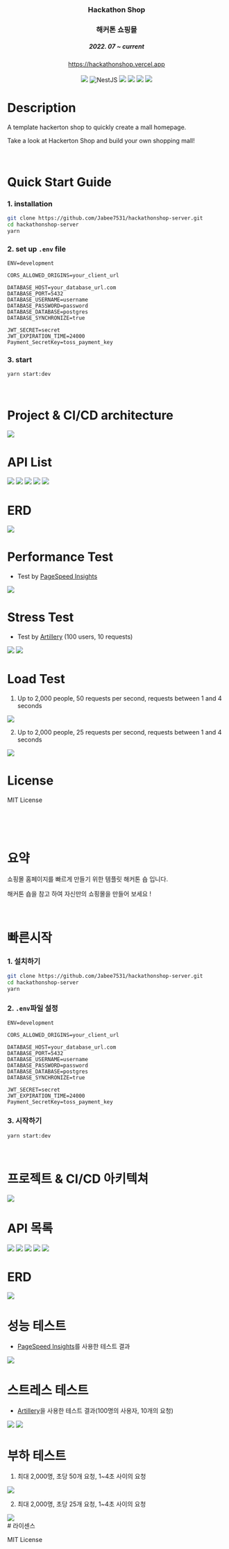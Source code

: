 <div align="center">
  <h3>Hackathon Shop</h3>
  <h3>해커톤 쇼핑몰</h3>
  <h5>2022. 07 ~ current</h5>
</div>
<div align="center">
    <a href="https://hackathonshop.vercel.app/">https://hackathonshop.vercel.app
    </a>
</div>
</br>
<div align="center">
<img src="https://img.shields.io/badge/TypeScript-3178C6?logo=TypeScript&logoColor=white"/>
<img src="https://img.shields.io/badge/NestJS-E0234E?logo=NestJS&logoColor=white" alt="NestJS"/>
<img src="https://img.shields.io/badge/TypeORM-E0234E?logoColor=white"/>
<img src="https://img.shields.io/badge/PostgreSQL-4169E1?logo=PostgreSQL&logoColor=white"/>
<img src="https://img.shields.io/badge/Jest-C21325?logo=Jest&logoColor=white"/>
<img src="https://img.shields.io/badge/Swagger-85EA2D?logo=Swagger&logoColor=white"/>
</div>

# Description

A template hackerton shop to quickly create a mall homepage.

Take a look at Hackerton Shop and build your own shopping mall!

</br>

# Quick Start Guide

### 1. installation

```bash
git clone https://github.com/Jabee7531/hackathonshop-server.git
cd hackathonshop-server
yarn
```

### 2. set up `.env` file

```
ENV=development

CORS_ALLOWED_ORIGINS=your_client_url

DATABASE_HOST=your_database_url.com
DATABASE_PORT=5432
DATABASE_USERNAME=username
DATABASE_PASSWORD=password
DATABASE_DATABASE=postgres
DATABASE_SYNCHRONIZE=true

JWT_SECRET=secret
JWT_EXPIRATION_TIME=24000
Payment_SecretKey=toss_payment_key
```

### 3. start

```
yarn start:dev
```

<br/>

# Project & CI/CD architecture

<img src="./img/hackathonshop-architecture.png"/>

<br/>

# API List

<img src="./img/hackathonshop-swagger1.png"/>
<img src="./img/hackathonshop-swagger2.png"/>
<img src="./img/hackathonshop-swagger3.png"/>
<img src="./img/hackathonshop-swagger4.png"/>
<img src="./img/hackathonshop-swagger5.png"/>

<br/>

# ERD

<img src="./img/hackathonshop-ERD.png"/>

<br/>

# Performance Test

-   Test by [PageSpeed Insights](https://pagespeed.web.dev/)

<img src="./img/locallight-after1.png"/>

</br>

# Stress Test

-   Test by [Artillery](https://www.artillery.io/) (100 users, 10 requests)

<img src="./img/hksreport5.png"/>

<img src="./img/hksreport5r.png"/>

# Load Test

1. Up to 2,000 people, 50 requests per second, requests between 1 and 4 seconds

<img src="./img/locust-50.png"/>

2. Up to 2,000 people, 25 requests per second, requests between 1 and 4 seconds

<img src="./img/locust-25.png"/>

</br>

# License

MIT License

</br>
</br>
</br>

# 요약

쇼핑몰 홈페이지를 빠르게 만들기 위한 템플릿 해커톤 숍 입니다.

해커톤 숍을 참고 하여 자신만의 쇼핑몰을 만들어 보세요 !

</br>

# 빠른시작

### 1. 설치하기

```bash
git clone https://github.com/Jabee7531/hackathonshop-server.git
cd hackathonshop-server
yarn
```

### 2. `.env`파일 설정

```
ENV=development

CORS_ALLOWED_ORIGINS=your_client_url

DATABASE_HOST=your_database_url.com
DATABASE_PORT=5432
DATABASE_USERNAME=username
DATABASE_PASSWORD=password
DATABASE_DATABASE=postgres
DATABASE_SYNCHRONIZE=true

JWT_SECRET=secret
JWT_EXPIRATION_TIME=24000
Payment_SecretKey=toss_payment_key
```

### 3. 시작하기

```
yarn start:dev
```

<br/>

# 프로젝트 & CI/CD 아키텍쳐

<img src="./img/hackathonshop-architecture.png"/>

<br/>

# API 목록

<img src="./img/hackathonshop-swagger1.png"/>
<img src="./img/hackathonshop-swagger2.png"/>
<img src="./img/hackathonshop-swagger3.png"/>
<img src="./img/hackathonshop-swagger4.png"/>
<img src="./img/hackathonshop-swagger5.png"/>

<br/>

# ERD

<img src="./img/hackathonshop-ERD.png"/>

<br/>

# 성능 테스트

-   [PageSpeed Insights](https://pagespeed.web.dev/)를 사용한 테스트 결과

<img src="./img/locallight-after1.png"/>

</br>

# 스트레스 테스트

-   [Artillery](https://www.artillery.io/)을 사용한 테스트 결과(100명의 사용자, 10개의 요청)

<img src="./img/hksreport5.png"/>

<img src="./img/hksreport5r.png"/>

</br>

# 부하 테스트

1. 최대 2,000명, 초당 50개 요청, 1~4초 사이의 요청

<img src="./img/locust-50.png"/>

2. 최대 2,000명, 초당 25개 요청, 1~4초 사이의 요청

<img src="./img/locust-25.png"/>

</br>
# 라이센스

MIT License
